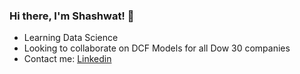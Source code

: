 ### Hi there, I'm Shashwat! 👋

<!--
**shashwat73/shashwat73** is a ✨ _special_ ✨ repository because its `README.md` (this file) appears on your GitHub profile.

Here are some ideas to get you started:
-->
- Learning Data Science
- Looking to collaborate on DCF Models for all Dow 30 companies
- Contact me: [Linkedin](https://www.linkedin.com/in/shashwat-sharma-30888b217/)


